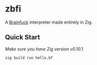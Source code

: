 # zbfi

A [Brainfuck](https://en.wikipedia.org/wiki/Brainfuck) interpreter made entirely in Zig.

## Quick Start

*Make sure you have Zig version v0.10.1.*

```bash
zig build run hello.bf
```

